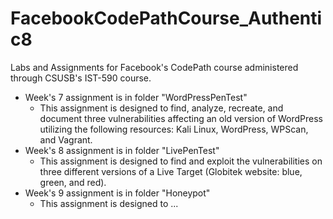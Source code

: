 # FacebookCodePathCourse_Authentic8

Labs and Assignments for Facebook's CodePath course administered through CSUSB's IST-590 course.

* Week's 7 assignment is in folder "WordPressPenTest"
  - This assignment is designed to find, analyze, recreate, and document three vulnerabilities affecting an old version of WordPress utilizing the following resources: Kali Linux, WordPress, WPScan, and Vagrant.
* Week's 8 assignment is in folder "LivePenTest"
  - This assignment is designed to find and exploit the vulnerabilities on three different versions of a Live Target (Globitek website: blue, green, and red).
* Week's 9 assignment is in folder "Honeypot"
  - This assignment is designed to ...

